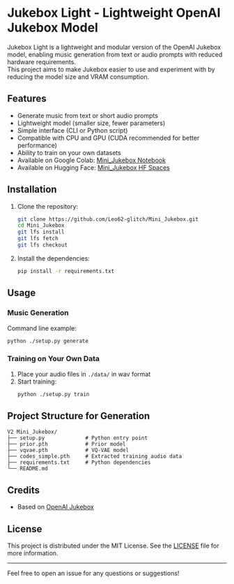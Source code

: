 # Jukebox Light - Lightweight OpenAI Jukebox Model

Jukebox Light is a lightweight and modular version of the OpenAI Jukebox model, enabling music generation from text or audio prompts with reduced hardware requirements.  
This project aims to make Jukebox easier to use and experiment with by reducing the model size and VRAM consumption.

## Features

- Generate music from text or short audio prompts
- Lightweight model (smaller size, fewer parameters)
- Simple interface (CLI or Python script)
- Compatible with CPU and GPU (CUDA recommended for better performance)
- Ability to train on your own datasets
- Available on Google Colab: [Mini_Jukebox Notebook](https://colab.research.google.com/drive/1yaNAm3H4Gr4ZL7q2yDtgHPUZVgIfK91N?usp=sharing)
- Available on Hugging Face: [Mini_Jukebox HF Spaces](https://huggingface.co/spaces/Leo71288/Mini_Jukebox)

## Installation

1. Clone the repository:
   ```bash
   git clone https://github.com/Leo62-glitch/Mini_Jukebox.git
   cd Mini_Jukebox
   git lfs install
   git lfs fetch
   git lfs checkout
   ```

2. Install the dependencies:
   ```bash
   pip install -r requirements.txt
   ```
   
## Usage

### Music Generation

Command line example:
```bash
python ./setup.py generate
```

### Training on Your Own Data

1. Place your audio files in `./data/` in wav format
2. Start training:
   ```bash
   python ./setup.py train
   ```

## Project Structure for Generation

```
V2 Mini_Jukebox/
├── setup.py             # Python entry point
├── prior.pth            # Prior model
├── vqvae.pth            # VQ-VAE model
├── codes_simple.pth     # Extracted training audio data
├── requirements.txt     # Python dependencies
└── README.md
```

## Credits

- Based on [OpenAI Jukebox](https://github.com/openai/jukebox)

## License

This project is distributed under the MIT License. See the [LICENSE](LICENSE) file for more information.

---

Feel free to open an issue for any questions or suggestions!
